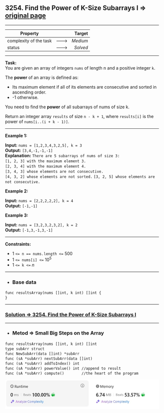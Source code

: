 ## 3254. Find the Power of K-Size Subarrays I => [original page](https://leetcode.com/problems/find-the-power-of-k-size-subarrays-i/description/ "https://leetcode.com/problems/find-the-power-of-k-size-subarrays-i/description/")

---
| Property               |      |   Target |              
|------------------------|:----:|---------:|
| complexity of the task | ---> | _Medium_ |
| status                 | ---> | _Solved_ |

---
**Task:**  
You are given an array of integers `nums` of length n and a positive integer `k`.

The **power** of an array is defined as:

  *  Its maximum element if all of its elements are consecutive and sorted in ascending order.
  *  -1 otherwise.

You need to find the **power** of all
subarrays
of nums of size k.

Return an integer array `results` of size `n - k + 1`, where `results[i]` is the power of `nums[i..(i + k - 1)]`.

---
**Example 1:**

**Input:** `nums = [1,2,3,4,3,2,5], k = 3`  
**Output:** `[3,4,-1,-1,-1]`  
**Explanation:** `There are 5 subarrays of nums of size 3:`  
`[1, 2, 3] with the maximum element 3.`  
`[2, 3, 4] with the maximum element 4.`  
`[3, 4, 3] whose elements are not consecutive.`  
`[4, 3, 2] whose elements are not sorted.`
`[3, 2, 5] whose elements are not consecutive.`

**Example 2:**

**Input:** `nums = [2,2,2,2,2], k = 4`  
**Output:** `[-1,-1]`     

**Example 3:**

**Input:** `nums = [3,2,3,2,3,2], k = 2`  
**Output:** `[-1,3,-1,3,-1]` 

---
**Constraints:**  
   * $1$ `<= n == nums.length <=` $500$
   * $1$ `<= nums[i] <=` $10^5$
   * $1$ `<= k <=` $n$

---
* ### Base data

```Golang
func resultsArray(nums []int, k int) []int {
}
```

---
### [Solution => 3254. Find the Power of K-Size Subarrays I](https://github.com/Ekvo/Leetcode-problems/blob/main/Leetcode-Problems-List/3254-Find-the-Power-of-K-Size-Subarrays-I/leetcodethreetwofivefour.go "https://github.com/Ekvo/Leetcode-problems/blob/main/Leetcode-Problems-List/3254-Find-the-Power-of-K-Size-Subarrays-I/leetcodethreetwofivefour.go")

---
* ### Metod => Small Big Steps on the Array
```Golang
func resultsArray(nums []int, k int) []int
type subArr struct
func NewSubArr(data []int) *subArr
func (sA *subArr) nextSubArr(data []int)
func (sA *subArr) addToIndex() int 
func (sA *subArr) powerValue() int //append to result
func (sA *subArr) compute()        //the heart of the program
```

![submit](https://github.com/Ekvo/Leetcode-problems/blob/main/Leetcode-Problems-Submit-Screenshots/3254_Find_the_Power_of_K-Size_Subarrays_I.jpg)
 
